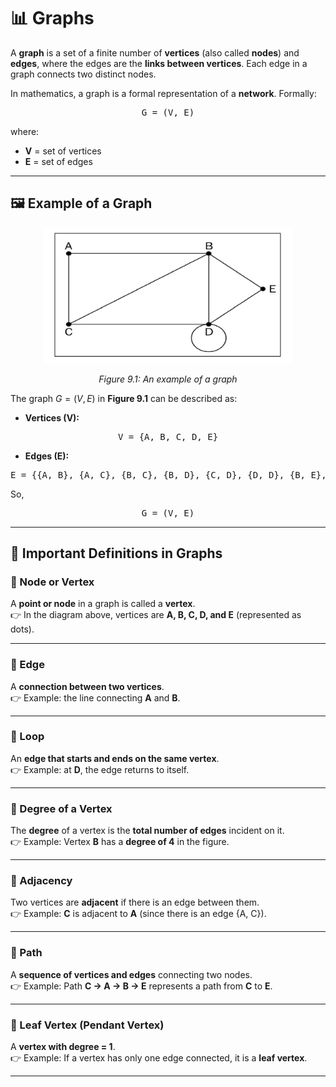 # 📊 **Graphs**

A **graph** is a set of a finite number of **vertices** (also called **nodes**) and **edges**, where the edges are the **links between vertices**.
Each edge in a graph connects two distinct nodes.

In mathematics, a graph is a formal representation of a **network**.
Formally:

<pre align="center">
G = (V, E)
</pre>

where:

* **V** = set of vertices
* **E** = set of edges

---

## 🖼️ Example of a Graph

<div align="center">
  <img src="./images/01.jpg" width="400px"/>

*Figure 9.1: An example of a graph*
</div>

The graph $G = (V, E)$ in **Figure 9.1** can be described as:

* **Vertices (V):**

<pre align="center">
V = {A, B, C, D, E}
</pre>

* **Edges (E):**

<pre align="center">
E = {{A, B}, {A, C}, {B, C}, {B, D}, {C, D}, {D, D}, {B, E}, {D, E}}
</pre>

So,

<pre align="center">
G = (V, E)
</pre>

---

## 📘 Important Definitions in Graphs

### 🔹 Node or Vertex

A **point or node** in a graph is called a **vertex**.<br/>
👉 In the diagram above, vertices are **A, B, C, D, and E** (represented as dots).

---

### 🔹 Edge

A **connection between two vertices**.<br/>
👉 Example: the line connecting **A** and **B**.

---

### 🔹 Loop

An **edge that starts and ends on the same vertex**.<br/>
👉 Example: at **D**, the edge returns to itself.

---

### 🔹 Degree of a Vertex

The **degree** of a vertex is the **total number of edges** incident on it.<br/>
👉 Example: Vertex **B** has a **degree of 4** in the figure.

---

### 🔹 Adjacency

Two vertices are **adjacent** if there is an edge between them.<br/>
👉 Example: **C** is adjacent to **A** (since there is an edge {A, C}).

---

### 🔹 Path

A **sequence of vertices and edges** connecting two nodes.<br/>
👉 Example: Path **C → A → B → E** represents a path from **C** to **E**.

---

### 🔹 Leaf Vertex (Pendant Vertex)

A **vertex with degree = 1**.<br/>
👉 Example: If a vertex has only one edge connected, it is a **leaf vertex**.

---
